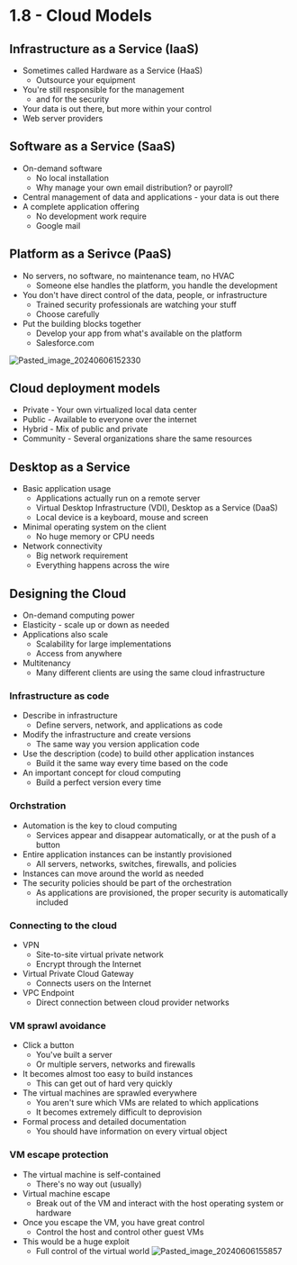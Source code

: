 # 1.8 - Cloud Models
## Infrastructure as a Service (IaaS)
- Sometimes called Hardware as a Service (HaaS)
	- Outsource your equipment
- You're still responsible for the management
	- and for the security
- Your data is out there, but more within your control
- Web server providers
## Software as a Service (SaaS)
- On-demand software
	- No local installation
	- Why manage your own email distribution? or payroll?
- Central management of data and applications - your data is out there
- A complete application offering
	- No development work require
	- Google mail
## Platform as a Serivce (PaaS)
- No servers, no software, no maintenance team, no HVAC
	- Someone else handles the platform, you handle the development
- You don't have direct control of the data, people, or infrastructure
	- Trained security professionals are watching your stuff
	- Choose carefully
- Put the building blocks together
	- Develop your app from what's available on the platform
	- Salesforce.com

![Pasted_image_20240606152330](//assets/Pasted_image_20240606152330.webp)
## Cloud deployment models
- Private - Your own virtualized local data center
- Public - Available to everyone over the internet
- Hybrid - Mix of public and private
- Community - Several organizations share the same resources
## Desktop as a Service
- Basic application usage
	- Applications actually run on a remote server
	- Virtual Desktop Infrastructure (VDI), Desktop as a Service (DaaS)
	- Local device is a keyboard, mouse and screen
- Minimal operating system on the client
	- No huge memory or CPU needs
- Network connectivity
	- Big network requirement
	- Everything happens across the wire
## Designing the Cloud
- On-demand computing power
- Elasticity - scale up or down as needed
- Applications also scale
	- Scalability for large implementations
	- Access from anywhere
- Multitenancy
	- Many different clients are using the same cloud infrastructure
### Infrastructure as code
- Describe in infrastructure
	- Define servers, network, and applications as code
- Modify the infrastructure and create versions
	- The same way you version application code
- Use the description (code) to build other application instances
	- Build it the same way every time based on the code
- An important concept for cloud computing
	- Build a perfect version every time
### Orchstration
- Automation is the key to cloud computing
	- Services appear and disappear automatically, or at the push of a button
- Entire application instances can be instantly provisioned
	- All servers, networks, switches, firewalls, and policies
- Instances can move around the world as needed
- The security policies should be part of the orchestration
	- As applications are provisioned, the proper security is automatically included
### Connecting to the cloud
- VPN
	- Site-to-site virtual private network
	- Encrypt through the Internet
- Virtual Private Cloud Gateway
	- Connects users on the Internet
- VPC Endpoint
	- Direct connection between cloud provider networks
### VM sprawl avoidance
- Click a button
	- You've built a server
	- Or multiple servers, networks and firewalls
- It becomes almost too easy to build instances
	- This can get out of hard very quickly
- The virtual machines are sprawled everywhere
	- You aren't sure which VMs are related to which applications
	- It becomes extremely difficult to deprovision
- Formal process and detailed documentation
	- You should have information on every virtual object
### VM escape protection
- The virtual machine is self-contained
	- There's no way out (usually)
- Virtual machine escape
	- Break out of the VM and interact with the host operating system or hardware
- Once you escape the VM, you have great control
	- Control the host and control other guest VMs
- This would be a huge exploit
	- Full control of the virtual world
![Pasted_image_20240606155857](//assets/Pasted_image_20240606155857.webp)


